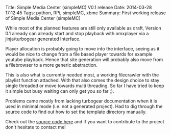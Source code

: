 Title: Simple Media Center (simpleMC) V0.1 release
Date: 2014-03-28 17:12:45
Tags: python, RPi, simpleMC, xbmc
Summary: First working release of Simple Media Center (simpleMC)

While most of the planned features are still only available as draft, Version 0.1 already can already start and stop playback with omxplayer via a jinja/turbogear generated Interface.

Player allocation is probably going to move into the interface, seeing as it would be nice to change from a file based player towards for example youtube playback. Hence that site generation will probably also move from a filebrowser to a more generic abstraction.

This is also what is currently needed most, a working filecrawler with the playlist function attached. With that also comes the design choice to stay single threaded or move towards multi threading. So far I have tried to keep it simple but busy waiting can only get you so far ;).

Problems came mostly from lacking turbogear documentation when it is used in minimal mode (i.e. not a generated project). Had to dig through the source code to find out how to set the template directory manually.

Check out the [source code here](https://github.com/ingwinlu/simpleMediaCenter) and if you want to contribute to the project don't hesitate to contact me!